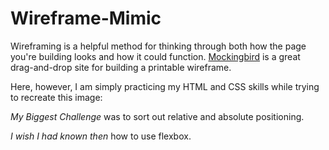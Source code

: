 # Wireframe-Mimic

Wireframing is a helpful method for thinking through both how the page you're building looks and how it could function. [Mockingbird](https://gomockingbird.com/home) is a great drag-and-drop site for building a printable wireframe.

Here, however, I am simply practicing my HTML and CSS skills while trying to recreate this image:

_My Biggest Challenge_ was to sort out relative and absolute positioning. 

_I wish I had known then_ how to use flexbox.
